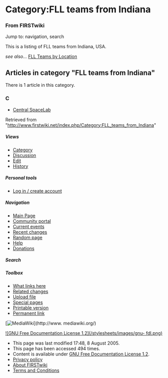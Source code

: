 # Category:FLL teams from Indiana

### From FIRSTwiki

Jump to: navigation, search

This is a listing of FLL teams from Indiana, USA.

_see also..._ [FLL Teams by Location](/index.php/FLL_Teams_by_Location "FLL
Teams by Location" )

  

## Articles in category "FLL teams from Indiana"

There is 1 article in this category.

### C

  * [Central SpaceLab](/index.php/Central_SpaceLab "Central SpaceLab" )

Retrieved from
"<http://www.firstwiki.net/index.php/Category:FLL_teams_from_Indiana>"

##### Views

  * [Category](/index.php/Category:FLL_teams_from_Indiana)
  * [Discussion](/index.php?title=Category_talk:FLL_teams_from_Indiana&action=edit)
  * [Edit](/index.php?title=Category:FLL_teams_from_Indiana&action=edit)
  * [History](/index.php?title=Category:FLL_teams_from_Indiana&action=history)

##### Personal tools

  * [Log in / create account](/index.php?title=Special:Userlogin&returnto=Category:FLL_teams_from_Indiana)

[](/index.php/Main_Page "Main Page" )

##### Navigation

  * [Main Page](/index.php/Main_Page)
  * [Community portal](/index.php/FIRSTwiki:Community_portal)
  * [Current events](/index.php/Current_events)
  * [Recent changes](/index.php/Special:Recentchanges)
  * [Random page](/index.php/Special:Random)
  * [Help](/index.php/Help:Contents)
  * [Donations](/index.php/FIRSTwiki:Site_support)

##### Search



##### Toolbox

  * [What links here](/index.php/Special:Whatlinkshere/Category:FLL_teams_from_Indiana)
  * [Related changes](/index.php/Special:Recentchangeslinked/Category:FLL_teams_from_Indiana)
  * [Upload file](/index.php/Special:Upload)
  * [Special pages](/index.php/Special:Specialpages)
  * [Printable version](/index.php?title=Category:FLL_teams_from_Indiana&printable=yes)
  * [Permanent link](/index.php?title=Category:FLL_teams_from_Indiana&oldid=40606)

[![MediaWiki](/skins/common/images/poweredby_mediawiki_88x31.png)](http://www.
mediawiki.org/)

[![GNU Free Documentation License 1.2](/stylesheets/images/gnu-
fdl.png)](http://www.gnu.org/copyleft/fdl.html)

  * This page was last modified 17:48, 8 August 2005.
  * This page has been accessed 494 times.
  * Content is available under [GNU Free Documentation License 1.2](http://www.gnu.org/copyleft/fdl.html "http://www.gnu.org/copyleft/fdl.html" ).
  * [Privacy policy](/index.php/FIRSTwiki:Privacy_policy "FIRSTwiki:Privacy policy" )
  * [About FIRSTwiki](/index.php/FIRSTwiki:About "FIRSTwiki:About" )
  * [Terms and Conditions](/index.php/FIRSTwiki:Terms_and_conditions "FIRSTwiki:Terms and conditions" )

